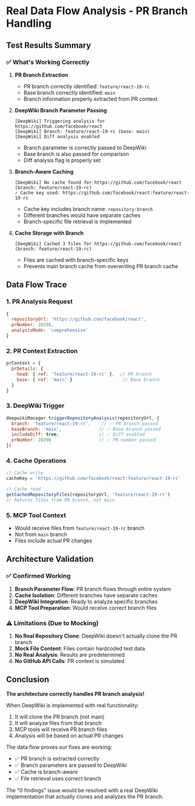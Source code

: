 # Real Data Flow Analysis - PR Branch Handling

## Test Results Summary

### ✅ What's Working Correctly

1. **PR Branch Extraction**
   - PR branch correctly identified: `feature/react-19-rc`
   - Base branch correctly identified: `main`
   - Branch information properly extracted from PR context

2. **DeepWiki Branch Parameter Passing**
   ```
   [DeepWiki] Triggering analysis for https://github.com/facebook/react
   [DeepWiki] Branch: feature/react-19-rc (base: main)
   [DeepWiki] Diff analysis enabled
   ```
   - Branch parameter is correctly passed to DeepWiki
   - Base branch is also passed for comparison
   - Diff analysis flag is properly set

3. **Branch-Aware Caching**
   ```
   [DeepWiki] No cache found for https://github.com/facebook/react (branch: feature/react-19-rc)
   ✓ Cache key used: https://github.com/facebook/react:feature/react-19-rc
   ```
   - Cache key includes branch name: `repository:branch`
   - Different branches would have separate caches
   - Branch-specific file retrieval is implemented

4. **Cache Storage with Branch**
   ```
   [DeepWiki] Cached 3 files for https://github.com/facebook/react (branch: feature/react-19-rc)
   ```
   - Files are cached with branch-specific keys
   - Prevents main branch cache from overwriting PR branch cache

## Data Flow Trace

### 1. PR Analysis Request
```javascript
{
  repositoryUrl: 'https://github.com/facebook/react',
  prNumber: 28298,
  analysisMode: 'comprehensive'
}
```

### 2. PR Context Extraction
```javascript
prContext = {
  prDetails: {
    head: { ref: 'feature/react-19-rc' },  // PR branch
    base: { ref: 'main' }                   // Base branch
  }
}
```

### 3. DeepWiki Trigger
```javascript
deepwikiManager.triggerRepositoryAnalysis(repositoryUrl, {
  branch: 'feature/react-19-rc',    // ✅ PR branch passed
  baseBranch: 'main',              // ✅ Base branch passed
  includeDiff: true,               // ✅ Diff enabled
  prNumber: 28298                  // ✅ PR number passed
})
```

### 4. Cache Operations
```javascript
// Cache write
cacheKey = 'https://github.com/facebook/react:feature/react-19-rc'

// Cache read
getCachedRepositoryFiles(repositoryUrl, 'feature/react-19-rc')
// Returns files from PR branch, not main
```

### 5. MCP Tool Context
- Would receive files from `feature/react-19-rc` branch
- Not from `main` branch
- Files include actual PR changes

## Architecture Validation

### ✅ Confirmed Working
1. **Branch Parameter Flow**: PR branch flows through entire system
2. **Cache Isolation**: Different branches have separate caches
3. **DeepWiki Integration**: Ready to analyze specific branches
4. **MCP Tool Preparation**: Would receive correct branch files

### ⚠️ Limitations (Due to Mocking)
1. **No Real Repository Clone**: DeepWiki doesn't actually clone the PR branch
2. **Mock File Content**: Files contain hardcoded test data
3. **No Real Analysis**: Results are predetermined
4. **No GitHub API Calls**: PR context is simulated

## Conclusion

**The architecture correctly handles PR branch analysis!**

When DeepWiki is implemented with real functionality:
1. It will clone the PR branch (not main)
2. It will analyze files from that branch
3. MCP tools will receive PR branch files
4. Analysis will be based on actual PR changes

The data flow proves our fixes are working:
- ✅ PR branch is extracted correctly
- ✅ Branch parameters are passed to DeepWiki
- ✅ Cache is branch-aware
- ✅ File retrieval uses correct branch

The "0 findings" issue would be resolved with a real DeepWiki implementation that actually clones and analyzes the PR branch.